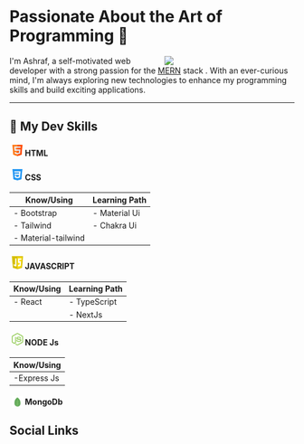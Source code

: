 
# Passionate About the Art of Programming 🚀

<img align='right' src="https://media.giphy.com/media/M9gbBd9nbDrOTu1Mqx/giphy.gif" width="230">


I'm Ashraf, a self-motivated web developer with a strong passion for the [MERN](# "MongoDB, Express, React, Node.js") stack . With an ever-curious mind, I'm always exploring new technologies to enhance my programming skills and build exciting applications.

---

 ## 🎯 My Dev Skills 


 ####  <img alt="C" width="20px" src="./Assets/html.png" style="margin-left:4px" /> HTML 
 
 #### <img alt="C" width="20px" src="./Assets/css-3.png" style="margin-left:4px"/> CSS 

 | Know/Using   | Learning Path      |
 |------------- | -------------  |
 | - Bootstrap   | - Material Ui  |
 | - Tailwind  | - Chakra Ui  |
 | - Material-tailwind  |    |


####  <img alt="C" width="20px" src="./Assets/js.png" style="margin-left:4px" /> JAVASCRIPT

| Know/Using   | Learning Path   |
 |------------- | -------------  |
 | - React   | - TypeScript  |
 |           | - NextJs |




####  <img alt="C" width="20px" src="./Assets/nodejs.png" style="margin-left:4px" /> NODE Js
 | Know/Using   
 |-------------
 | -Express Js
 

####  <img alt="C" width="20px" src="./Assets/mongodb.png" style="margin-bottom: -5px;margin-left:4px" /> MongoDb
 
 
 **Social Links**
---




